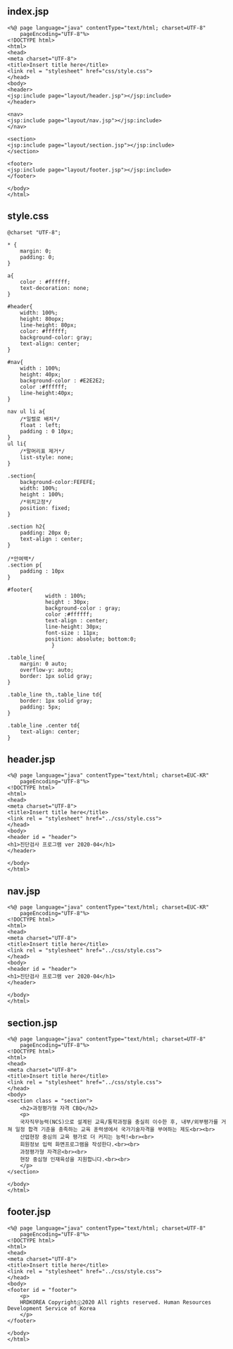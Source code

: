 ## index.jsp

    <%@ page language="java" contentType="text/html; charset=UTF-8"
        pageEncoding="UTF-8"%>
    <!DOCTYPE html>
    <html>
    <head>
    <meta charset="UTF-8">
    <title>Insert title here</title>
    <link rel = "stylesheet" href="css/style.css">
    </head>
    <body>
    <header>
    <jsp:include page="layout/header.jsp"></jsp:include>
    </header>
    
    <nav>
    <jsp:include page="layout/nav.jsp"></jsp:include>
    </nav>
    
    <section>
    <jsp:include page="layout/section.jsp"></jsp:include>
    </section>
    
    <footer>
    <jsp:include page="layout/footer.jsp"></jsp:include>
    </footer>
    
    </body>
    </html>

## style.css

    @charset "UTF-8";
    
    * {
    	margin: 0;
    	padding: 0;
    }
    
    a{
    	color : #ffffff;
    	text-decoration: none;
    }
    
    #header{
    	width: 100%;
    	height: 80opx;
    	line-height: 80px;
    	color: #ffffff;
    	background-color: gray;
    	text-align: center;
    }
    
    #nav{
    	width : 100%;
    	height: 40px;
    	background-color : #E2E2E2;
    	color :#ffffff;
    	line-height:40px; 
    }
    
    nav ul li a{
    	/*일렬로 배치*/
    	float : left;
    	padding : 0 10px;
    }
    ul li{
    	/*말머리표 제거*/
    	list-style: none;
    }
    
    .section{
    	background-color:FEFEFE;
    	width: 100%;
    	height : 100%;
    	/*위치고정*/
    	position: fixed;
    }
    
    .section h2{
    	padding: 20px 0;
    	text-align : center;
    }
    
    /*안여백*/
    .section p{
    	padding : 10px
    }
    
    #footer{
    			width : 100%;
    			height : 30px;
    			background-color : gray;
    			color :#ffffff;
    			text-align : center;
    			line-height: 30px;	
    			font-size : 11px;
    			position: absolute; bottom:0;
    			  }
    			  
    .table_line{
    	margin: 0 auto;
    	overflow-y: auto;
    	border: 1px solid gray; 
    }
    
    .table_line th,.table_line td{
    	border: 1px solid gray;
    	padding: 5px;
    } 
    
    .table_line .center td{
    	text-align: center;
    }

## header.jsp

    <%@ page language="java" contentType="text/html; charset=EUC-KR"
        pageEncoding="UTF-8"%>
    <!DOCTYPE html>
    <html>
    <head>
    <meta charset="UTF-8">
    <title>Insert title here</title>
    <link rel = "stylesheet" href="../css/style.css">
    </head>
    <body>
    <header id = "header">
    <h1>진단검사 프로그램 ver 2020-04</h1>
    </header>
    
    </body>
    </html>

## nav.jsp

    <%@ page language="java" contentType="text/html; charset=EUC-KR"
        pageEncoding="UTF-8"%>
    <!DOCTYPE html>
    <html>
    <head>
    <meta charset="UTF-8">
    <title>Insert title here</title>
    <link rel = "stylesheet" href="../css/style.css">
    </head>
    <body>
    <header id = "header">
    <h1>진단검사 프로그램 ver 2020-04</h1>
    </header>
    
    </body>
    </html>

## section.jsp

    <%@ page language="java" contentType="text/html; charset=UTF-8"
        pageEncoding="UTF-8"%>
    <!DOCTYPE html>
    <html>
    <head>
    <meta charset="UTF-8">
    <title>Insert title here</title>
    <link rel = "stylesheet" href="../css/style.css">
    </head>
    <body>
    <section class = "section">
    	<h2>과정평가형 자격 CBQ</h2>
    	<p>
    	국자직무능력(NCS)으로 설계된 교육/통학과정을 충실히 이수한 후, 내부/외부평가를 거쳐 일정 합격 기준을 충족하는 교육 훈력생에서 국가기술자격을 부여하는 제도<br><br>
    	산업현장 중심의 교육 평가로 더 커지는 능력!<br><br>
    	회원정보 입력 화면프로그램을 작성한다.<br><br>
    	과정평가형 자격은<br><br>
    	현장 중심형 인재육성을 지원합니다.<br><br>
    	</p>
    </section>
    
    </body>
    </html>

## footer.jsp

    <%@ page language="java" contentType="text/html; charset=UTF-8"
        pageEncoding="UTF-8"%>
    <!DOCTYPE html>
    <html>
    <head>
    <meta charset="UTF-8">
    <title>Insert title here</title>
    <link rel = "stylesheet" href="../css/style.css">
    </head>
    <body>
    <footer id = "footer">
    	<p>
    	HRDKOREA Copyrightⓒ2020 All rights reserved. Human Resources Development Service of Korea
    	</p>
    </footer>
    
    </body>
    </html>
    
